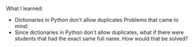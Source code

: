 What I learned:
- Dictionaries in Python don't allow duplicates
Problems that came to mind:
- Since dictionaries in Python don't allow duplicates, what if there were students that had the exact same full name. How would that be solved?